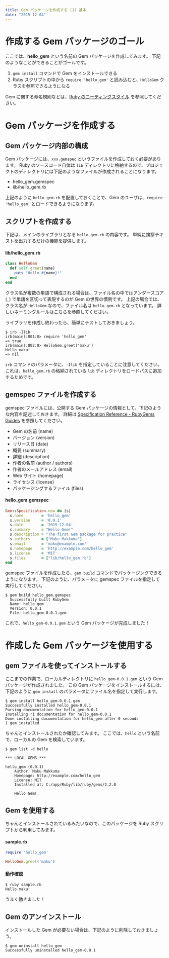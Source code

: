 ```yaml
---
title: Gem パッケージを作成する (1) 基本
date: "2015-12-04"
---
```


作成する Gem パッケージのゴール
====
ここでは、**hello_gem** という名前の Gem パッケージを作成してみます。
下記のようなことができることがゴールです。

1. `gem install` コマンドで Gem をインストールできる
2. Ruby スクリプトの中から `require 'hello_gem'` と読み込むと、`HelloGem` クラスを参照できるようになる

Gem に関する命名規則などは、[Ruby のコーディングスタイル](coding-style.html) を参照してください。


Gem パッケージを作成する
====

Gem パッケージ内部の構成
----

Gem パッケージには、`xxx.gemspec` というファイルを作成しておく必要があります。
Ruby のソースコード自体は `lib` ディレクトリに格納するので、プロジェクトのディレクトリには下記のようなファイルが作成されることになります。

* hello_gem.gemspec
* lib/hello_gem.rb

上記のように `hello_gem.rb` を配置しておくことで、Gem のユーザは、`require 'hello_gem'` とロードできるようになります。

スクリプトを作成する
----

下記は、メインのライブラリとなる `hello_gem.rb` の内容です。
単純に挨拶テキストを出力するだけの機能を提供します。

#### lib/hello_gem.rb

```ruby
class HelloGem
  def self.greet(name)
    puts "Hello #{name}!"
  end
end
```

クラス名が複数の単語で構成される場合は、ファイル名の中ではアンダースコア (`_`) で単語を区切って表現するのが Gem の世界の慣例です。
上記の場合では、クラス名が `HelloGem` なので、ファイル名は `hello_gem.rb` となっています。
詳しいネーミングルールは[こちら](coding-style.html)を参照してください。

ライブラリを作成し終わったら、簡単にテストしておきましょう。

```
$ irb -Ilib
irb(main):001:0> require 'hello_gem'
=> true
irb(main):002:0> HelloGem.greet('maku')
Hello maku!
=> nil
```

`irb` コマンドのパラメータに、`-Ilib` を指定していることに注意してください。
これは、`hello_gem.rb` の格納されている `lib` ディレクトリをロードパスに追加するためです。


gemspec ファイルを作成する
----

gemspec ファイルには、公開する Gem パッケージの情報として、下記のような内容を記述しておきます。
詳細は [Specification Reference - RubyGems Guides](http://guides.rubygems.org/specification-reference/) を参照してください。

* Gem の名前 (name)
* バージョン (version)
* リリース日 (date)
* 概要 (summary)
* 詳細 (description)
* 作者の名前 (author / authors)
* 作者のメールアドレス (email)
* Web サイト (homepage)
* ライセンス (license)
* パッケージングするファイル (files)

#### hello_gem.gemspec

```ruby
Gem::Specification.new do |s|
  s.name        = 'hello_gem'
  s.version     = '0.0.1'
  s.date        = '2015-12-04'
  s.summary     = "Hello Gem!"
  s.description = "The first Gem package for practice"
  s.authors     = ["Maku Makkuma"]
  s.email       = 'maku@example.com'
  s.homepage    = 'http://example.com/hello_gem'
  s.license     = 'MIT'
  s.files       = ["lib/hello_gem.rb"]
end
```

gemspec ファイルを作成したら、`gem build` コマンドでパッケージングできるようになります。
下記のように、パラメータに gemspec ファイルを指定して実行してください。

```
$ gem build hello_gem.gemspec
  Successfully built RubyGem
  Name: hello_gem
  Version: 0.0.1
  File: hello_gem-0.0.1.gem
```

これで、`hello_gem-0.0.1.gem` という Gem パッケージが完成しました！


作成した Gem パッケージを使用する
====

gem ファイルを使ってインストールする
----

ここまでの作業で、ローカルディレクトリに `hello_gem-0.0.1.gem` という Gem パッケージが作成されました。
この Gem パッケージをインストールするには、下記のように `gem install` のパラメータにファイル名を指定して実行します。

```
$ gem install hello_gem-0.0.1.gem
Successfully installed hello_gem-0.0.1
Parsing documentation for hello_gem-0.0.1
Installing ri documentation for hello_gem-0.0.1
Done installing documentation for hello_gem after 0 seconds
1 gem installed
```

ちゃんとインストールされたか確認してみます。
ここでは、`hello` という名前で、ローカルの Gem を検索しています。

```
$ gem list -d hello

*** LOCAL GEMS ***

hello_gem (0.0.1)
    Author: Maku Makkuma
    Homepage: http://example.com/hello_gem
    License: MIT
    Installed at: C:/app/Ruby/lib/ruby/gems/2.2.0

    Hello Gem!
```

Gem を使用する
----

ちゃんとインストールされているみたいなので、このパッケージを Ruby スクリプトから利用してみます。

#### sample.rb

```ruby
require 'hello_gem'

HelloGem.greet('maku')
```

#### 動作確認

```
$ ruby sample.rb
Hello maku!
```

うまく動きました！

Gem のアンインストール
----

インストールした Gem が必要ない場合は、下記のように削除しておきましょう。

```
$ gem uninstall hello_gem
Successfully uninstalled hello_gem-0.0.1
```

